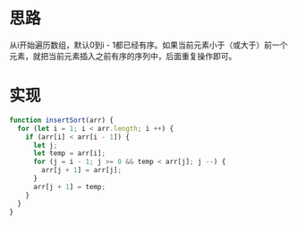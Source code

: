 # 思路
从i开始遍历数组，默认0到i - 1都已经有序。如果当前元素小于（或大于）前一个元素，就把当前元素插入之前有序的序列中，后面重复操作即可。

# 实现
```ts
function insertSort(arr) {
  for (let i = 1; i < arr.length; i ++) {
    if (arr[i] < arr[i - 1]) {
      let j;
      let temp = arr[i];
      for (j = i - 1; j >= 0 && temp < arr[j]; j --) {
        arr[j + 1] = arr[j];
      }
      arr[j + 1] = temp;
    }
  }
}
```